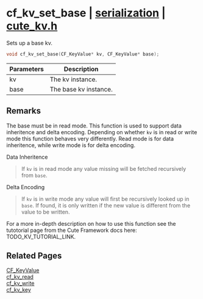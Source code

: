 # cf_kv_set_base | [serialization](https://github.com/RandyGaul/cute_framework/blob/master/docs/serialization_readme.md) | [cute_kv.h](https://github.com/RandyGaul/cute_framework/blob/master/include/cute_kv.h)

Sets up a base kv.

```cpp
void cf_kv_set_base(CF_KeyValue* kv, CF_KeyValue* base);
```

Parameters | Description
--- | ---
kv | The kv instance.
base | The base kv instance.

## Remarks

The base must be in read mode. This function is used to support data inheritence and delta encoding.
Depending on whether `kv` is in read or write mode this function behaves very differently. Read mode
is for data inheritence, while write mode is for delta encoding.

Data Inheritence

> If `kv` is in read mode any value missing will be fetched recursively from `base`.

Delta Encoding

> If `kv` is in write mode any value will first be recursively looked up in `base`. If found, it
> is only written if the new value is different from the value to be written.

For a more in-depth description on how to use this function see the tutotorial page from the Cute
Framework docs here: TODO_KV_TUTORIAL_LINK.

## Related Pages

[CF_KeyValue](https://github.com/RandyGaul/cute_framework/blob/master/docs/serialization/cf_keyvalue.md)  
[cf_kv_read](https://github.com/RandyGaul/cute_framework/blob/master/docs/serialization/cf_kv_read.md)  
[cf_kv_write](https://github.com/RandyGaul/cute_framework/blob/master/docs/serialization/cf_kv_write.md)  
[cf_kv_key](https://github.com/RandyGaul/cute_framework/blob/master/docs/serialization/cf_kv_key.md)  
